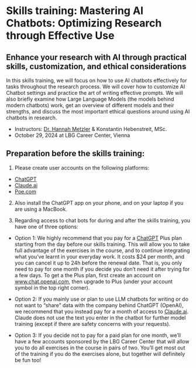 # Skills training: Mastering AI Chatbots: Optimizing Research through Effective Use

## Enhance your research with AI through practical skills, customization, and ethical considerations

In this skills training, we will focus on how to use AI chatbots effectively for tasks throughout the research process. 
We will cover how to customize AI Chatbot settings and practice the art of writing effective prompts. 
We will also briefly examine how Large Language Models (the models behind modern chatbots) work, get an overview of different models
and their strengths, and discuss the most important ethical questions around using AI chatbots in research.

- Instructors: [Dr. Hannah Metzler](www.hannahmetzler.eu) & Konstantin Hebenstreit, MSc.
- October 29, 2024 at LBG Career Center, Vienna

## Preparation before the skills training: 

1) Please create user accounts on the following platforms:

- [ChatGPT](http://chat.openai.com)  
- [Claude.ai](http://Claude.ai)  
- [Poe.com](http://Poe.com)

2) Also install the ChatGPT app on your phone, and on your laptop if you are using a MacBook.

3) Regarding access to chat bots for during and after the skills training, you have one of three options: 

- Option 1: We highly recommend that you pay for a [ChatGPT](http://chat.openai.com) Plus plan starting from the day before our skills training. This will allow you to take full advantage of the exercises in the course, and to continue integrating what you’ve learnt in your everyday work. It costs $24 per month, and you can cancel it up to 24h before the renewal date. That is, you only need to pay for one month if you decide you don’t need it after trying for a few days. To get a the Plus plan, first create an account on www.chat.openai.com, then upgrade to Plus (under your account symbol in the top right corner). 

- Option 2: If you mainly use or plan to use LLM chatbots for writing or do not want to “share” data with the company behind ChatGPT (OpenAI), we recommend that you instead pay for a month of access to [Claude.ai](http://Claude.ai). Claude does not use the text you enter in the chatbot for further model training (except if there are safety concerns with your requests). 

- Option 3: If you decide not to pay for a paid plan for one month, we’ll have a few accounts sponsored by the LBG Career Center that will allow you to do all exercises in the course in pairs of two. You’ll get most out of the training if you do the exercises alone, but together will definitely be fun too\! 
